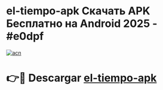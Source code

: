 # el-tiempo-apk Скачать APK Бесплатно на Android 2025 - #e0dpf

[![acn](https://github.com/user-attachments/assets/0f9c940e-d8b0-45ae-aac7-cd30a18b3e1c)](https://apps.freeplayer.one?title=el-tiempo-apk&ref=9RF)

# 👉🔴 Descargar [el-tiempo-apk](https://apps.freeplayer.one?title=el-tiempo-apk&ref=9RF)